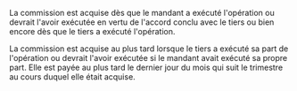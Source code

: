   
 La commission est acquise dès que le mandant a exécuté l'opération ou devrait l'avoir exécutée en vertu de l'accord conclu avec le tiers ou bien encore dès que le tiers a exécuté l'opération.  

  
 La commission est acquise au plus tard lorsque le tiers a exécuté sa part de l'opération ou devrait l'avoir exécutée si le mandant avait exécuté sa propre part. Elle est payée au plus tard le dernier jour du mois qui suit le trimestre au cours duquel elle était acquise.  
